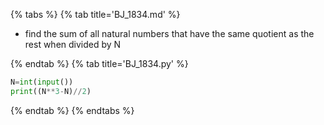 {% tabs %}
{% tab title='BJ_1834.md' %}

* find the sum of all natural numbers that have the same quotient as the rest when divided by N

{% endtab %}
{% tab title='BJ_1834.py' %}

```py
N=int(input())
print((N**3-N)//2)
```

{% endtab %}
{% endtabs %}